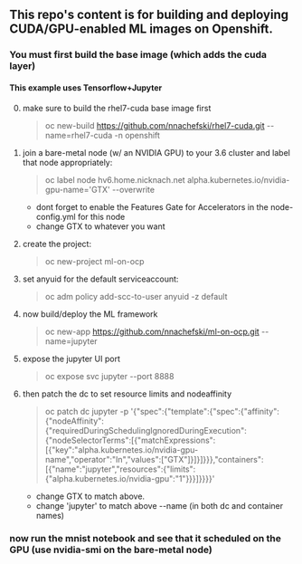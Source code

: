## This repo's content is for building and deploying CUDA/GPU-enabled ML images on Openshift.
### You must first build the base image (which adds the cuda layer)
#### This example uses Tensorflow+Jupyter

0.  make sure to build the rhel7-cuda base image first
    > oc new-build https://github.com/nnachefski/rhel7-cuda.git --name=rhel7-cuda -n openshift

1.  join a bare-metal node (w/ an NVIDIA GPU) to your 3.6 cluster and label that node appropriately:
	> oc label node hv6.home.nicknach.net alpha.kubernetes.io/nvidia-gpu-name='GTX' --overwrite
	- dont forget to enable the Features Gate for Accelerators in the node-config.yml for this node  
	- change GTX to whatever you want

2.  create the project:
	> oc new-project ml-on-ocp

3.  set anyuid for the default serviceaccount:
	> oc adm policy add-scc-to-user anyuid -z default

4.  now build/deploy the ML framework
	> oc new-app https://github.com/nnachefski/ml-on-ocp.git --name=jupyter

5.  expose the jupyter UI port
	> oc expose svc jupyter --port 8888

6.  then patch the dc to set resource limits and nodeaffinity 
	> oc patch dc jupyter -p '{"spec":{"template":{"spec":{"affinity":{"nodeAffinity":{"requiredDuringSchedulingIgnoredDuringExecution":{"nodeSelectorTerms":[{"matchExpressions":[{"key":"alpha.kubernetes.io/nvidia-gpu-name","operator":"In","values":["GTX"]}]}]}}},"containers":[{"name":"jupyter","resources":{"limits":{"alpha.kubernetes.io/nvidia-gpu":"1"}}}]}}}}'
	- change GTX to match above.  
	- change 'jupyter' to match above --name (in both dc and container names)

### now run the mnist notebook and see that it scheduled on the GPU (use nvidia-smi on the bare-metal node)